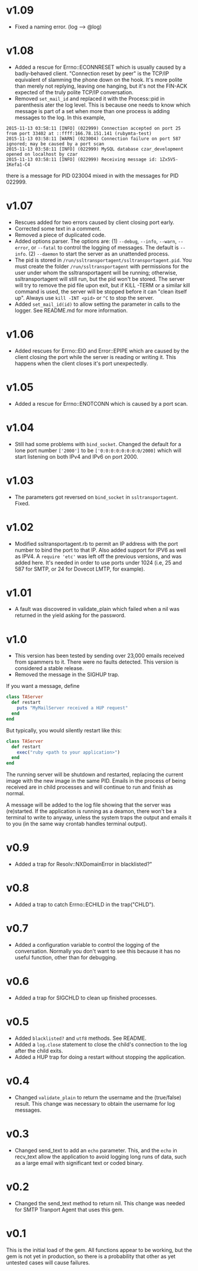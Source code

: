 # v1.09
* Fixed a naming error. (log --> @log)

# v1.08
* Added a rescue for Errno::ECONNRESET which is usually caused by a badly-behaved client. "Connection reset by peer" is the TCP/IP equivalent of slamming the phone down on the hook. It's more polite than merely not replying, leaving one hanging, but it's not the FIN-ACK expected of the truly polite TCP/IP conversation.
* Removed `set_mail_id` and replaced it with the Process::pid in parenthesis ater the log level. This is because one needs to know which message is part of a set when more than one process is adding messages to the log. In this example,
```
2015-11-13 03:58:11 [INFO] (022999) Connection accepted on port 25 from port 33402 at ::ffff:166.78.151.141 (rubymta-test)
2015-11-13 03:58:11 [WARN] (023004) Connection failure on port 587 ignored; may be caused by a port scan
2015-11-13 03:58:11 [INFO] (022999) MySQL database czar_development opened on localhost by czar
2015-11-13 03:58:11 [INFO] (022999) Receiving message id: 1Zx5V5-1Kefa1-C4
```
there is a message for PID 023004 mixed in with the messages for PID 022999.

# v1.07
* Rescues added for two errors caused by client closing port early.
* Corrected some text in a comment.
* Removed a piece of duplicated code.
* Added options parser. The options are:
(1) `--debug`, `--info`, `--warn`, `--error`, or `--fatal` to control the logging of messages. The default is `--info`.
(2) `--daemon` to start the server as an unattended process.
* The pid is stored in `/run/ssltransportagent/ssltransportagent.pid`. You must create the folder `/run/ssltransportagent` with permissions for the user under whom the ssltransportagent will be running; otherwise, ssltransportagent will still run, but the pid won't be stored. The server will try to remove the pid file upon exit, but if KILL -TERM or a similar kill command is used, the server will be stopped before it can "clean itself up". Always use `kill -INT <pid>` or `^C` to stop the server.
* Added `set_mail_id(id)` to allow setting the parameter in calls to the logger. See README.md for more information.

# v1.06
* Added rescues for Errno::EIO and Error::EPIPE which are caused by the client closing the port while the server is reading or writing it. This happens when the client closes it's port unexpectedly.

# v1.05
* Added a rescue for Errno::ENOTCONN which is caused by a port scan.

# v1.04
* Still had some problems with `bind_socket`. Changed the default for a lone port number `['2000']` to be `['0:0:0:0:0:0:0:0/2000]` which will start listening on both IPv4 and IPv6 on port 2000.

# v1.03
* The parameters got reversed on `bind_socket` in `ssltransportagent`. Fixed.

# v1.02
* Modified ssltransportagent.rb to permit an IP address with the port number to bind the port to that IP. Also added support for IPV6 as well as IPV4. A `require 'etc'` was left off the previous versions, and was added here. It's needed in order to use ports under 1024 (i.e, 25 and 587 for SMTP, or 24 for Dovecot LMTP, for example).

# v1.01
* A fault was discovered in validate_plain which failed when a nil was returned in the yield asking for the password.

# v1.0
* This version has been tested by sending over 23,000 emails received from spammers to it. There were no faults detected. This version is considered a stable release.
* Removed the message in the SIGHUP trap.
 
If you want a message, define
```ruby
class TAServer
  def restart
    puts "MyMailServer received a HUP request"
  end
end
```
But typically, you would silently restart like this:
```ruby
class TAServer
  def restart
    exec("ruby <path to your application>")
  end
end
```
The running server will be shutdown and restarted, replacing the current image with the new image in the same PID. Emails in the process of being received are in child processes and will continue to run and finish as normal.

A message will be added to the log file showing that the server was (re)started. If the application is running as a deamon, there won't be a terminal to write to anyway, unless the system traps the output and emails it to you (in the same way crontab handles terminal output).

# v0.9
* Added a trap for Resolv::NXDomainError in blacklisted?"

# v0.8
* Added a trap to catch Errno::ECHILD in the trap("CHLD").

# v0.7
* Added a configuration variable to control the logging of the conversation. Normally you don't want to see this because it has no useful function, other than for debugging.

# v0.6
* Added a trap for SIGCHLD to clean up finished processes.

# v0.5
* Added `blacklisted?` and `utf8` methods. See README.
* Added a `log.close` statement to close the child's connection to the log after the child exits.
* Added a HUP trap for doing a restart without stopping the application.

# v0.4
* Changed `validate_plain` to return the username and the (true/false) result. This change was necessary to obtain the username for log messages.

# v0.3
* Changed send_text to add an `echo` parameter. This, and the `echo` in recv_text allow the application to avoid logging long runs of data, such as a large email with significant text or coded binary.

# v0.2
* Changed the send_text method to return nil. This change was needed for SMTP Tranport Agent that uses this gem.

# v0.1
This is the initial load of the gem. All functions appear to be working, but the gem is not yet in production, so there is a probability that other as yet untested cases will cause failures.
